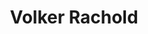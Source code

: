 ---
bio:
education:
  courses:
email: "volker.rachold@awi.de"
highlight_name: false
interests:
- Arctic
- Arctic politics
- Climate change
organizations:
- name: Arctic Office, Alfred Wegener Institute
  url: "www.awi.de"
role: Principle Investigator
social:
- icon: envelope
  icon_pack: fas
  link: mailto:volker.rachold@awi.de
- icon: globe
  icon_pack: fas
  link: https://www.awi.de/ueber-uns/service/expertendatenbank/volker-rachold.html
superuser: true
title: Volker Rachold
user_groups:
- Arctic Office
---
